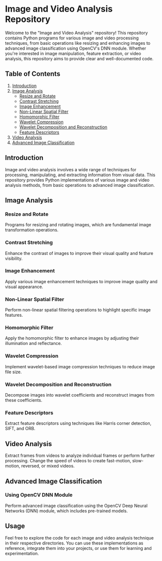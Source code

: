 # Image and Video Analysis Repository

Welcome to the "Image and Video Analysis" repository! This repository contains Python programs for various image and video processing techniques, from basic operations like resizing and enhancing images to advanced image classification using OpenCV's DNN module. Whether you're interested in image manipulation, feature extraction, or video analysis, this repository aims to provide clear and well-documented code.

## Table of Contents

1. [Introduction](#introduction)
2. [Image Analysis](#image-analysis)
    - [Resize and Rotate](#resize-and-rotate)
    - [Contrast Stretching](#contrast-stretching)
    - [Image Enhancement](#image-enhancement)
    - [Non-Linear Spatial Filter](#non-linear-spatial-filter)
    - [Homomorphic Filter](#homomorphic-filter)
    - [Wavelet Compression](#wavelet-compression)
    - [Wavelet Decomposition and Reconstruction](#wavelet-decomposition-and-reconstruction)
    - [Feature Descriptors](#feature-descriptors)
3. [Video Analysis](#video-analysis)
4. [Advanced Image Classification](#advanced-image-classification)

## Introduction

Image and video analysis involves a wide range of techniques for processing, manipulating, and extracting information from visual data. This repository provides Python implementations of various image and video analysis methods, from basic operations to advanced image classification.

## Image Analysis

### Resize and Rotate

Programs for resizing and rotating images, which are fundamental image transformation operations.

### Contrast Stretching

Enhance the contrast of images to improve their visual quality and feature visibility.

### Image Enhancement

Apply various image enhancement techniques to improve image quality and visual appearance.

### Non-Linear Spatial Filter

Perform non-linear spatial filtering operations to highlight specific image features.

### Homomorphic Filter

Apply the homomorphic filter to enhance images by adjusting their illumination and reflectance.

### Wavelet Compression

Implement wavelet-based image compression techniques to reduce image file size.

### Wavelet Decomposition and Reconstruction

Decompose images into wavelet coefficients and reconstruct images from these coefficients.

### Feature Descriptors

Extract feature descriptors using techniques like Harris corner detection, SIFT, and ORB.

## Video Analysis

Extract frames from videos to analyze individual frames or perform further processing. Change the speed of videos to create fast-motion, slow-motion, reversed, or mixed videos.

## Advanced Image Classification

### Using OpenCV DNN Module

Perform advanced image classification using the OpenCV Deep Neural Networks (DNN) module, which includes pre-trained models.

## Usage

Feel free to explore the code for each image and video analysis technique in their respective directories. You can use these implementations as reference, integrate them into your projects, or use them for learning and experimentation.
